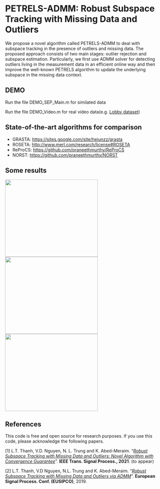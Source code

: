 # PETRELS-ADMM: Robust Subspace Tracking with Missing Data and Outliers

We propose a novel algorithm called PETRELS-ADMM to deal with subspace tracking in the presence of outliers and missing data. The proposed approach consists of two main stages: outlier rejection and subspace estimation. Particularly, we first use ADMM solver for detecting outliers living in the measurement data in an efficient online way and then improve the well-known PETRELS algorithm to update the underlying subspace in the missing data context.


## DEMO

Run the file DEMO_SEP_Main.m for similated data

Run the file DEMO_Video.m for real video data(e.g. [Lobby dataset](https://drive.google.com/drive/folders/11a_TgkJAyw7PvF-lz9RuUW_SHeMk_F1H?usp=sharing))

## State-of-the-art algorithms for comparison
+ GRASTA: https://sites.google.com/site/hejunzz/grasta
+ ROSETA: http://www.merl.com/research/license#ROSETA
+ ReProCS: https://github.com/praneethmurthy/ReProCS
+ NORST: https://github.com/praneethmurthy/NORST

## Some results


<p float="left">
  <img src="https://user-images.githubusercontent.com/26319211/110496356-aea00e80-80f5-11eb-90f1-713fcc697e82.PNG" width="300" height='250' />
  <img src="https://user-images.githubusercontent.com/26319211/110496361-af38a500-80f5-11eb-84c3-26485bda807c.jpg" width="300" height='250' /> 
  <img src="https://user-images.githubusercontent.com/26319211/110496363-afd13b80-80f5-11eb-8770-30510d66e271.PNG" width="300" height='250' /> 
</p>


## References

This code is free and open source for research purposes. If you use this code, please acknowledge the following papers.

[1] L.T. Thanh, V.D. Nguyen, N. L. Trung and K. Abed-Meraim. “[*Robust Subspace Tracking with Missing Data and Outliers: Novel Algorithm with Convergence Guarantee*](https://drive.google.com/file/d/16bIRVurxHAWmowv3vy13U-ksNapAUgcT/view)”. **IEEE Trans. Signal Process., 2021**. (to appear)

[2] L.T. Thanh, V.D Nguyen, N.L. Trung and K. Abed-Meraim. “[*Robust Subspace Tracking with Missing Data and Outliers via ADMM*](https://ieeexplore.ieee.org/document/8903031)”. **European Signal Process. Conf. (EUSIPCO)**, 2019. 


